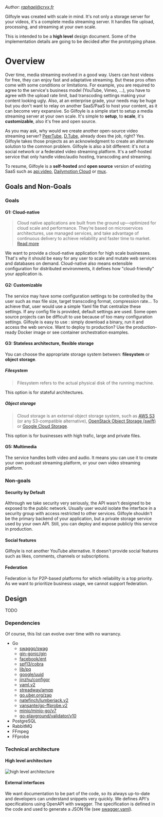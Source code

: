 *Author: raphael@crvx.fr*

Gilfoyle was created with scale in mind. It's not only a storage server for your videos, it's a complete media streaming server. It handles file upload, processing, and streaming at your own scale.

This is intended to be a **high level** design document. Some of the implementation details are going to be decided after the prototyping phase.

# Overview

Over time, media streaming evolved in a good way. Users can host videos for free, they can enjoy fast and adaptative streaming. But these pros often come with some conditions or limitations. For example, you are required to agree to the service's business model (YouTube, Vimeo, ...), you have to agree with the upload rate limit, bad transcoding settings making your content looking ugly. Also, at an enterprise grade, your needs may be huge but you don't want to relay on another SaaS/PaaS to host your content, as it can become very expansive. So Gilfoyle is a simple start to setup a media streaming server at your own scale. It's simple to **setup**, to **scale**, it's **customizable**, also it's free and open source.

As you may ask, why would we create another open-source video streaming server? [PeerTube](https://github.com/Chocobozzz/PeerTube), [D.Tube](https://d.tube/), already does the job, right? Yes. Gilfoyle takes those projects as an acknowledgment to create an alternate solution to the common problem. Gilfoyle is also a bit different: it's not a social network or a federated video streaming platform. It's a self-hosted service that only handle video/audio hosting, transcoding and streaming.

To resume, Gilfoyle is a **self-hosted** and **open source** version of existing SaaS such as [api.video](https://api.video/), [Dailymotion Cloud](https://dmcloud.net/) or [mux](https://mux.com/).

## Goals and Non-Goals

### Goals

#### G1: Cloud-native

> Cloud native applications are built from the ground up—optimized for cloud scale and performance. They’re based on microservices architectures, use managed services, and take advantage of continuous delivery to achieve reliability and faster time to market. [Read more](https://azure.microsoft.com/en-us/overview/cloudnative/)

We want to provide a cloud-native application for high scale businesses. That's why it should be easy for any user to scale and mutate web services and databases on demand. Cloud-native also means extensible configuration for distributed environments, it defines how "cloud-friendly" your application is.

#### G2: Customizable

The service may have some configuration settings to be controlled by the user such as max file size, target transcoding format, compression rate... To achieve that, user would use a simple Yaml file that centralize these settings. If any config file is provided, default settings are used. Some open source projects can be difficult to use because of too many configuration settings. Gilfoyle is easy to use : simply download a binary, run it and access the web service. Want to deploy to production? Use the production-ready Docker image or see container orchestration examples.

#### G3: Stateless architecture, flexible storage

You can choose the appropriate storage system between: **filesystem** or **object storage**.

##### Filesystem

> Filesystem refers to the actual physical disk of the running machine.

This option is for stateful architectures.

##### Object storage

> Cloud storage is an external object storage system, such as [AWS S3](https://aws.amazon.com/s3/) (or any S3-compatible alternative), [OpenStack Object Storage (swift)](https://www.ovhcloud.com/en-gb/public-cloud/object-storage/) or [Google Cloud Storage](https://cloud.google.com/storage/).

This option is for businesses with high trafic, large and private files.

#### G5: Multimedia

The service handles both video and audio. It means you can use it to create your own podcast streaming platform, or your own video streaming platform.

### Non-goals

#### Security by Default

Althrough we take security very seriously, the API wasn't designed to be exposed to the public network. Usually user would isolate the interface in a security group with access restricted to other services. Gilfoyle shouldn't be the primary backend of your application, but a private storage service used by your own API. Still, you can deploy and expose publicly this service in production.

#### Social features

Gilfoyle is not another YouTube alternative. It doesn't provide social features such as likes, comments, channels or subscriptions.

#### Federation

Federation is for P2P-based platforms for which reliability is a top priority. As we want to prioritize business usage, we cannot support federation.

## Design

TODO

### Dependencies

Of course, this list can evolve over time with no warrancy.

- Go
  - [swaggo/swag](https://github.com/swaggo/swag)
  - [gin-gonic/gin](https://github.com/gin-gonic/gin)
  - [facebook/ent](https://github.com/facebook/ent)
  - [spf13/cobra](https://github.com/spf13/cobra)
  - [lib/pq](https://github.com/lib/pq)
  - [google/uuid](https://github.com/google/uuid)
  - [jinzhu/configor](https://github.com/jinzhu/configor)
  - [yaml.v2](https://github.com/go-yaml)
  - [streadway/amqp](https://github.com/streadway/amqp)
  - [go.uber.org/zap](https://go.uber.org/zap)
  - [natefinch/lumberjack.v2](https://gopkg.in/natefinch/lumberjack.v2)
  - [vansante/go-ffprobe.v2](https://gopkg.in/vansante/go-ffprobe.v2)
  - [minio/minio-go/v7](https://github.com/minio/minio-go/v7)
  - [go-playground/validator/v10](https://github.com/go-playground/validator/v10)
- PostgreSQL
- RabbitMQ
- FFmpeg
- FFprobe

### Technical architecture

#### High level architecture

![high level architecture](https://i.imgur.com/iyhen9k.png)

#### External interfaces

We want documentation to be part of the code, so its always up-to-date and developers can understand snippets very quickly. We defines API's specifications using OpenAPI with swagger. The specification is defined in the code and used to generate a JSON file (see [swagger.yaml](https://github.com/dreamvo/gilfoyle/blob/master/api/docs/swagger.yaml)).
